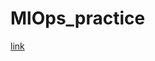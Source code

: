 # MlOps_practice

[link](https://www.youtube.com/watch?v=PUXhWZQW8BI&list=PLdfopzFjkPz_6h6WGWRpdXVsB3_7Gx402&index=10)
